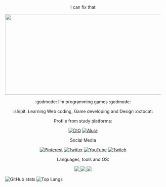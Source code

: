 <p align="center">
I can fix that
</p>
<p align="center">
<img src="https://github.com/Vaikonic/Vaikonic/blob/main/Bocchi%20Runner%202074.gif" width="550" height="260" />
</p>

<p align="center">
:godmode: I’m programming games :godmode:
</p>
<p align="center">
:shipit: Learning Web coding, Game developing and Design :octocat:
</p>

<p align="center">
Profile from study platforms:
</p>

<div  align="center">

[![DIO](https://img.shields.io/badge/DIO-000?style=for-the-badge)](https://web.dio.me/users/vitosawyer)
[![Alura](https://img.shields.io/badge/Alura-000?style=for-the-badge)](https://cursos.alura.com.br/user/vicsawyer)
</div>

<p align="center">
Social Media
</p>

<div  align="center">

[![Pinterest](https://img.shields.io/badge/Pinterest-%23E60023.svg?style=for-the-badge&logo=Pinterest&logoColor=white)](https://pinterest.com/VSawyerPins)
[![Twitter](https://img.shields.io/badge/Twitter-%231DA1F2.svg?style=for-the-badge&logo=Twitter&logoColor=white)](https://twitter.com/_vsawyer_)
[![YouTube](https://img.shields.io/badge/YouTube-%23FF0000.svg?style=for-the-badge&logo=YouTube&logoColor=white)](https://www.youtube.com/@Next_Station)
[![Twitch](https://img.shields.io/badge/Twitch-%239146FF.svg?style=for-the-badge&logo=Twitch&logoColor=white)](https://www.twitch.tv/tvsawyer)
</div>

<p align="center">
Languages, tools and OS:
</p>

<p align="center">
  <a href="https://skillicons.dev">
<img src="https://skillicons.dev/icons?i=java,js,spring,html,css,lua,c,cs,cpp" />
<img src="https://skillicons.dev/icons?i=figma,ps,aws,visualstudio,unreal,blender,eclipse,idea,git,github&theme=dark" />
<img src="https://skillicons.dev/icons?i=linux,kali" />
  </a>
</p>


![GitHub stats](https://github-readme-stats.vercel.app/api?username=VSawyerHub&theme=transparent&bg_color=000&border_color=14B2F0&show_icons=true&icon_color=30A3DC&title_color=E914F0&text_color=14B2F0)
![Top Langs](https://github-readme-stats-git-masterrstaa-rickstaa.vercel.app/api/top-langs/?username=VSawyerHub&layout=compact&bg_color=000&border_color=14B2F0&title_color=E914F0&text_color=14B2F0)
